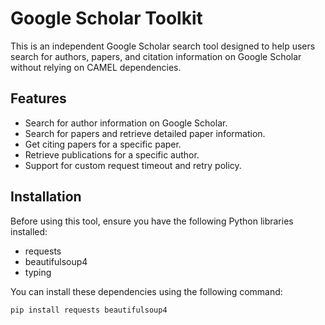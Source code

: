 # Google Scholar Toolkit

This is an independent Google Scholar search tool designed to help users search for authors, papers, and citation information on Google Scholar without relying on CAMEL dependencies.

## Features
- Search for author information on Google Scholar.
- Search for papers and retrieve detailed paper information.
- Get citing papers for a specific paper.
- Retrieve publications for a specific author.
- Support for custom request timeout and retry policy.

## Installation
Before using this tool, ensure you have the following Python libraries installed:
- requests
- beautifulsoup4
- typing

You can install these dependencies using the following command:
```bash
pip install requests beautifulsoup4
